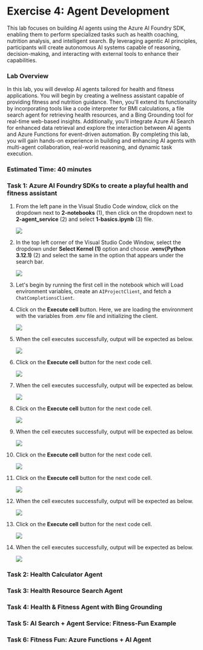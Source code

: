 # Exercise 4: Agent Development 

This lab focuses on building AI agents using the Azure AI Foundry SDK, enabling them to perform specialized tasks such as health coaching, nutrition analysis, and intelligent search. By leveraging agentic AI principles, participants will create autonomous AI systems capable of reasoning, decision-making, and interacting with external tools to enhance their capabilities.

### Lab Overview

In this lab, you will develop AI agents tailored for health and fitness applications. You will begin by creating a wellness assistant capable of providing fitness and nutrition guidance. Then, you'll extend its functionality by incorporating tools like a code interpreter for BMI calculations, a file search agent for retrieving health resources, and a Bing Grounding tool for real-time web-based insights. Additionally, you’ll integrate Azure AI Search for enhanced data retrieval and explore the interaction between AI agents and Azure Functions for event-driven automation. By completing this lab, you will gain hands-on experience in building and enhancing AI agents with multi-agent collaboration, real-world reasoning, and dynamic task execution.

### Estimated Time: 40 minutes

### Task 1: Azure AI Foundry SDKs to create a playful health and fitness assistant

1. From the left pane in the Visual Studio Code window, click on the dropdown next to **2-notebooks** (1), then click on the dropdown next to **2-agent_service** (2) and select **1-basics.ipynb** (3) file.

    ![](../images/ex4-task1-1.png)

1. In the top left corner of the Visual Studio Code Window, select the dropdown under **Select Kernel (1)** option and choose **.venv(Python 3.12.1)** (2) and select the same in the option that appears under the search bar.

   ![](/images/ai2.png)

1. Let's begin by running the first cell in the notebook which will Load environment variables, create an `AIProjectClient`, and fetch a `ChatCompletionsClient`.

1. Click on the **Execute cell** button. Here, we are loading the environment with the variables from .env file and initializing the client.

    ![](../images/ex4-task1-2.png)

1. When the cell executes successfully, output will be expected as below.

    ![](../images/ex4-task1-3.png)

1. Click on the **Execute cell** button for the next code cell.

    ![](../images/ex4-task1-4.png)

1. When the cell executes successfully, output will be expected as below.

    ![](../images/ex4-task1-5.png)

1. Click on the **Execute cell** button for the next code cell.

    ![](../images/ex4-task1-6.png)

1. When the cell executes successfully, output will be expected as below.

    ![](../images/ex4-task1-7.png)

1. Click on the **Execute cell** button for the next code cell.

    ![](../images/ex4-task1-8.png)

1. Click on the **Execute cell** button for the next code cell.

    ![](../images/ex4-task1-9.png)

1. When the cell executes successfully, output will be expected as below.

    ![](../images/ex4-task1-10.png)

1. Click on the **Execute cell** button for the next code cell.

    ![](../images/ex4-task1-11.png)

1. When the cell executes successfully, output will be expected as below.

    ![](../images/ex4-task1-12.png)

### Task 2: Health Calculator Agent

### Task 3: Health Resource Search Agent

### Task 4: Health & Fitness Agent with Bing Grounding

### Task 5: AI Search + Agent Service: Fitness-Fun Example

### Task 6: Fitness Fun: Azure Functions + AI Agent
